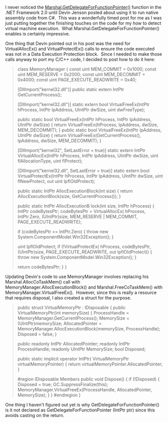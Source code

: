 
I never noticed the [Marshal.GetDelegateForFunctionPointer()](https://msdn2.microsoft.com/library/zdx6dyyh(en-us,vs.80).aspx) function in the .NET Framework 2.0 until Devin Jenson posted about using it to run native assembly code from C#.  This was a wonderfully timed post for me as I was just putting together the finishing touches on the code for my how to detect virtual machine execution.  What Marshal.GetDelegateForFunctionPointer() enables is certainly impressive.

One thing that Devin pointed out in his post was the need for VirtualAllocEx() and VirtualProtectEx() calls to ensure the code executed was not in a Data Execution Protection block.  Since I needed to make those calls anyway to port my C/C++ code, I decided to post how to do it here:

> class MemoryManager { const uint MEM\_COMMIT \= 0x1000; const uint MEM\_RESERVE \= 0x2000; const uint MEM\_DECOMMIT \= 0x4000; const uint PAGE\_EXECUTE\_READWRITE \= 0x40;
> 
> \[DllImport("kernel32.dll")\] public static extern IntPtr GetCurrentProcess();
> 
> \[DllImport("kernel32.dll")\] static extern bool VirtualFreeEx(IntPtr hProcess, IntPtr lpAddress, UIntPtr dwSize, uint dwFreeType);
> 
> public static bool VirtualFreeEx(IntPtr hProcess, IntPtr lpAddress, UIntPtr dwSize) { return VirtualFreeEx(hProcess, lpAddress, dwSize, MEM\_DECOMMIT); } public static bool VirtualFreeEx(IntPtr lpAddress, UIntPtr dwSize) { return VirtualFreeEx(GetCurrentProcess(), lpAddress, dwSize, MEM\_DECOMMIT); }
> 
> \[DllImport("kernel32", SetLastError \= true)\] static extern IntPtr VirtualAllocEx(IntPtr hProcess, IntPtr lpAddress, UIntPtr dwSize, uint flAllocationType, uint flProtect);
> 
> \[DllImport("kernel32.dll", SetLastError \= true)\] static extern bool VirtualProtectEx(IntPtr hProcess, IntPtr lpAddress, UIntPtr dwSize, uint flNewProtect, out uint lpflOldProtect);
> 
> public static IntPtr AllocExecutionBlock(int size) { return AllocExecutionBlock(size, GetCurrentProcess()); }
> 
> public static IntPtr AllocExecutionB lock(int size, IntPtr hProcess) { IntPtr codeBytesPtr; codeBytesPtr \= VirtualAllocEx( hProcess, IntPtr.Zero, (UIntPtr)size, MEM\_RESERVE | MEM\_COMMIT, PAGE\_EXECUTE\_READWRITE);
> 
> if (codeBytesPtr == IntPtr.Zero) { throw new System.ComponentModel.Win32Exception(); }
> 
> uint lpflOldProtect; if (!VirtualProtectEx( hProcess, codeBytesPtr, (UIntPtr)size, PAGE\_EXECUTE\_READWRITE, out lpflOldProtect)) { throw new System.ComponentModel.Win32Exception(); }
> 
> return codeBytesPtr; } }

Updating Devin's code to use MemoryManager involves replacing his Marshal.AllocCoTaskMem() call with MemoryManager.AllocExecutionBlock() and Marshal.FreeCoTaskMem() with MemoryManager.VirtualFreeEx().  However, since this is really a resource that requires disposal, I also created a struct for the purpose.

> public struct VirtualMemoryPtr : IDisposable { public VirtualMemoryPtr(int memorySize) { ProcessHandle \= MemoryManager.GetCurrentProcess(); MemorySize \= (UIntPtr)memorySize; AllocatedPointer \= MemoryManager.AllocExecutionBlock(memorySize, ProcessHandle); Disposed \= false; }
> 
> public readonly IntPtr AllocatedPointer; readonly IntPtr ProcessHandle; readonly UIntPtr MemorySize; bool Disposed;
> 
> public static implicit operator IntPtr( VirtualMemoryPtr virtualMemoryPointer) { return virtualMemoryPointer.AllocatedPointer; }
> 
> #region IDisposable Members public void Dispose() { if (!Disposed) { Disposed \= true; GC.SuppressFinalize(this); MemoryManager.VirtualFreeEx(ProcessHandle, AllocatedPointer, MemorySize); } } #endregion }

One thing I haven't figured out yet is why GetDelegateForFunctionPointer() is it not declared as GetDelegateForFunctionPointer<TDelegate> (IntPtr ptr) since this avoids casting on the return.
